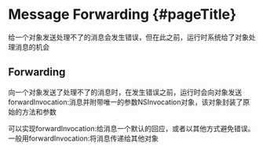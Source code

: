 # Message Forwarding {#pageTitle}

给一个对象发送处理不了的消息会发生错误，但在此之前，运行时系统给了对象处理消息的机会

## Forwarding

向一个对象发送了处理不了的消息时，在发生错误之前，运行时会向对象发送forwardInvocation:消息并附带唯一的参数NSInvocation对象，该对象封装了原始的方法和参数

可以实现forwardInvocation:给消息一个默认的回应，或者以其他方式避免错误。一般用forwardInvocation:将消息传递给其他对象

